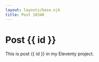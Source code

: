 ```yaml
---
layout: layouts/base.njk
title: Post 10348
---
```


# Post {{ id }}

This is post {{ id }} in my Eleventy project.
